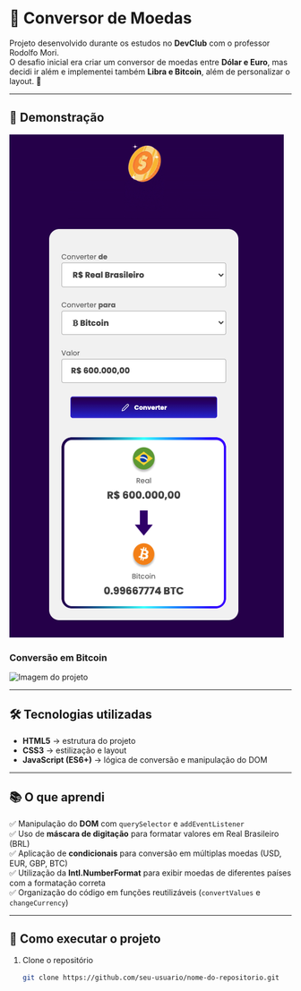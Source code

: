 # 💱 Conversor de Moedas  

Projeto desenvolvido durante os estudos no **DevClub** com o professor Rodolfo Mori.  
O desafio inicial era criar um conversor de moedas entre **Dólar e Euro**, mas decidi ir além e implementei também **Libra e Bitcoin**, além de personalizar o layout. 🚀  

---

## 📸 Demonstração  
  <img src="https://github.com/Renerdevon/conversor-de-moeda/blob/main/assets/Screenshot%20at%20Sep%2007%2014-35-47.png?raw=true">

### Conversão em Bitcoin  
![Imagem do projeto](./assets/preview2.png)  

---

## 🛠 Tecnologias utilizadas  

- **HTML5** → estrutura do projeto  
- **CSS3** → estilização e layout  
- **JavaScript (ES6+)** → lógica de conversão e manipulação do DOM  

---

## 📚 O que aprendi  

✅ Manipulação do **DOM** com `querySelector` e `addEventListener`  
✅ Uso de **máscara de digitação** para formatar valores em Real Brasileiro (BRL)  
✅ Aplicação de **condicionais** para conversão em múltiplas moedas (USD, EUR, GBP, BTC)  
✅ Utilização da **Intl.NumberFormat** para exibir moedas de diferentes países com a formatação correta  
✅ Organização do código em funções reutilizáveis (`convertValues` e `changeCurrency`)  

---

## 🚀 Como executar o projeto  

1. Clone o repositório  
   ```bash
   git clone https://github.com/seu-usuario/nome-do-repositorio.git
